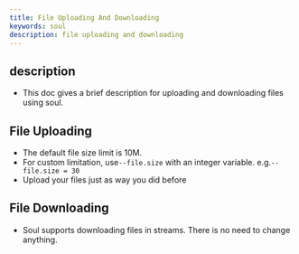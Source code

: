 ```yaml
---
title: File Uploading And Downloading
keywords: soul
description: file uploading and downloading
---
```


## description

* This doc gives a brief description for uploading and downloading files using soul.

## File Uploading

* The default file size limit is 10M.
* For custom limitation, use`--file.size` with an integer variable. e.g.`--file.size = 30`
* Upload your files just as way you did before

## File Downloading

* Soul supports downloading files in streams. There is no need to change anything.
